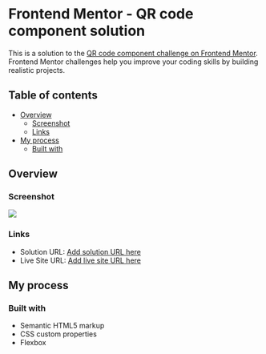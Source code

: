 # Frontend Mentor - QR code component solution

This is a solution to the [QR code component challenge on Frontend Mentor](https://www.frontendmentor.io/challenges/qr-code-component-iux_sIO_H). Frontend Mentor challenges help you improve your coding skills by building realistic projects. 

## Table of contents

- [Overview](#overview)
  - [Screenshot](#screenshot)
  - [Links](#links)
- [My process](#my-process)
  - [Built with](#built-with)

## Overview

### Screenshot

![](./screenshot.png)

### Links

- Solution URL: [Add solution URL here](https://github.com/alex-lemos/qr-code-component-main)
- Live Site URL: [Add live site URL here](https://alex-lemos.github.io/qr-code-component-main/)

## My process

### Built with

- Semantic HTML5 markup
- CSS custom properties
- Flexbox